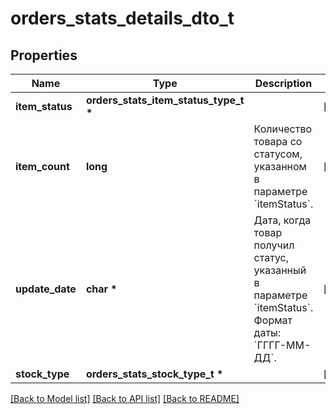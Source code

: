 # orders_stats_details_dto_t

## Properties
Name | Type | Description | Notes
------------ | ------------- | ------------- | -------------
**item_status** | **orders_stats_item_status_type_t \*** |  | [optional] 
**item_count** | **long** | Количество товара со статусом, указанном в параметре &#x60;itemStatus&#x60;. | [optional] 
**update_date** | **char \*** | Дата, когда товар получил статус, указанный в параметре &#x60;itemStatus&#x60;.  Формат даты: &#x60;ГГГГ-ММ-ДД&#x60;.  | [optional] 
**stock_type** | **orders_stats_stock_type_t \*** |  | [optional] 

[[Back to Model list]](../README.md#documentation-for-models) [[Back to API list]](../README.md#documentation-for-api-endpoints) [[Back to README]](../README.md)



